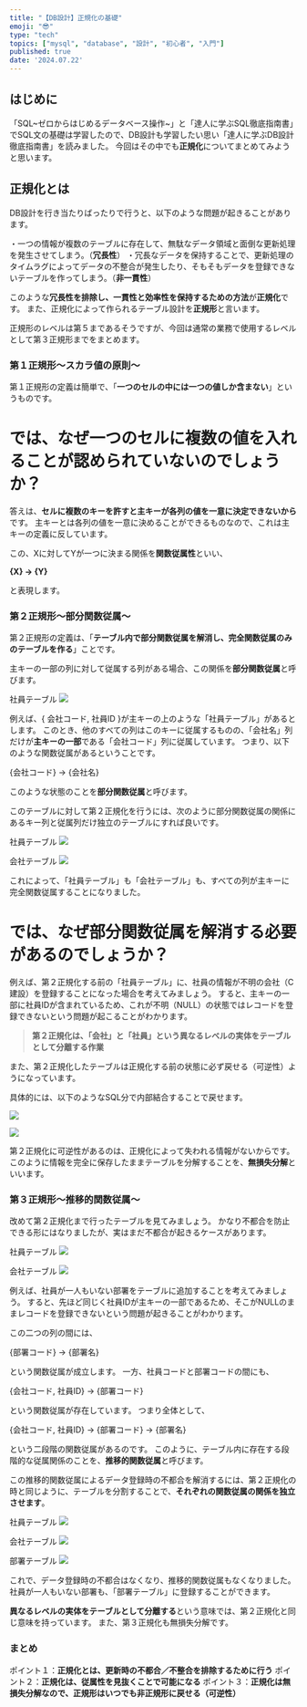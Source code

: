```yaml
---
title: "【DB設計】正規化の基礎"
emoji: "😎"
type: "tech"
topics: ["mysql", "database", "設計", "初心者", "入門"]
published: true
date: '2024.07.22'
---
```


## はじめに

「SQL~ゼロからはじめるデータベース操作~」と「達人に学ぶSQL徹底指南書」でSQL文の基礎は学習したので、DB設計も学習したい思い「達人に学ぶDB設計徹底指南書」を読みました。
今回はその中でも**正規化**についてまとめてみようと思います。

## 正規化とは

DB設計を行き当たりばったりで行うと、以下のような問題が起きることがあります。

・一つの情報が複数のテーブルに存在して、無駄なデータ領域と面倒な更新処理を発生させてしまう。（**冗長性**）
・冗長なデータを保持することで、更新処理のタイムラグによってデータの不整合が発生したり、そもそもデータを登録できないテーブルを作ってしまう。（**非一貫性**）

このような**冗長性を排除し、一貫性と効率性を保持するための方法**が**正規化**です。
また、正規化によって作られるテーブル設計を**正規形**と言います。

正規形のレベルは第５まであるそうですが、今回は通常の業務で使用するレベルとして第３正規形までをまとめます。

### 第１正規形〜スカラ値の原則〜

第１正規形の定義は簡単で、「**一つのセルの中には一つの値しか含まない**」というものです。

# では、なぜ一つのセルに複数の値を入れることが認められていないのでしょうか？

答えは、**セルに複数のキーを許すと主キーが各列の値を一意に決定できないから**です。
主キーとは各列の値を一意に決めることができるものなので、これは主キーの定義に反しています。

この、Xに対してYが一つに決まる関係を**関数従属性**といい、

**{X} → {Y}**

と表現します。

### 第２正規形〜部分関数従属〜

第２正規形の定義は、「**テーブル内で部分関数従属を解消し、完全関数従属のみのテーブルを作る**」ことです。

主キーの一部の列に対して従属する列がある場合、この関係を**部分関数従属**と呼びます。

社員テーブル
![](https://storage.googleapis.com/zenn-user-upload/2c44755b90bd-20240722.png)

例えば、{ 会社コード, 社員ID }が主キーの上のような「社員テーブル」があるとします。
このとき、他のすべての列はこのキーに従属するものの、「会社名」列だけが**主キーの一部**である「会社コード」列に従属しています。
つまり、以下のような関数従属があるということです。

{会社コード} → {会社名}

このような状態のことを**部分関数従属**と呼びます。

このテーブルに対して第２正規化を行うには、次のように部分関数従属の関係にあるキー列と従属列だけ独立のテーブルにすれば良いです。

社員テーブル
![](https://storage.googleapis.com/zenn-user-upload/db63e09b978a-20240722.png)

会社テーブル
![](https://storage.googleapis.com/zenn-user-upload/367825208974-20240722.png)

これによって、「社員テーブル」も「会社テーブル」も、すべての列が主キーに完全関数従属することになりました。

# では、なぜ部分関数従属を解消する必要があるのでしょうか？

例えば、第２正規化する前の「社員テーブル」に、社員の情報が不明の会社（C建設）を登録することになった場合を考えてみましょう。
すると、主キーの一部に社員IDが含まれているため、これが不明（NULL）の状態ではレコードを登録できないという問題が起こることがわかります。

> **第２正規化は、「会社」と「社員」という異なるレベルの実体をテーブルとして分離する作業**

また、第２正規化したテーブルは正規化する前の状態に必ず戻せる（可逆性）ようになっています。

具体的には、以下のようなSQL分で内部結合することで戻せます。

![](https://storage.googleapis.com/zenn-user-upload/74d2470d3301-20240722.png)

![](https://storage.googleapis.com/zenn-user-upload/c4630ea338b1-20240722.png)

第２正規化に可逆性があるのは、正規化によって失われる情報がないからです。
このように情報を完全に保存したままテーブルを分解することを、**無損失分解**といいます。

### 第３正規形〜推移的関数従属〜

改めて第２正規化まで行ったテーブルを見てみましょう。
かなり不都合を防止できる形にはなりましたが、実はまだ不都合が起きるケースがあります。

社員テーブル
![](https://storage.googleapis.com/zenn-user-upload/db63e09b978a-20240722.png)

会社テーブル
![](https://storage.googleapis.com/zenn-user-upload/367825208974-20240722.png)

例えば、社員が一人もいない部署をテーブルに追加することを考えてみましょう。
すると、先ほど同じく社員IDが主キーの一部であるため、そこがNULLのままレコードを登録できないという問題が起きることがわかります。

この二つの列の間には、

{部署コード} → {部署名}

という関数従属が成立します。
一方、社員コードと部署コードの間にも、

{会社コード, 社員ID} → {部署コード}

という関数従属が存在しています。
つまり全体として、

{会社コード, 社員ID} → {部署コード} → {部署名}

という二段階の関数従属があるのです。
このように、テーブル内に存在する段階的な従属関係のことを、**推移的関数従属**と呼びます。

この推移的関数従属によるデータ登録時の不都合を解消するには、第２正規化の時と同じように、テーブルを分割することで、**それぞれの関数従属の関係を独立させます**。

社員テーブル
![](https://storage.googleapis.com/zenn-user-upload/41ebb21dc837-20240722.png)

会社テーブル
![](https://storage.googleapis.com/zenn-user-upload/ca6c7173a3a2-20240722.png)

部署テーブル
![](https://storage.googleapis.com/zenn-user-upload/22fcc99afbb3-20240722.png)

これで、データ登録時の不都合はなくなり、推移的関数従属もなくなりました。
社員が一人もいない部署も、「部署テーブル」に登録することができます。

**異なるレベルの実体をテーブルとして分離する**という意味では、第２正規化と同じ意味を持っています。
また、第３正規化も無損失分解です。

### まとめ

ポイント１：**正規化とは、更新時の不都合／不整合を排除するために行う**
ポイント２：**正規化は、従属性を見抜くことで可能になる**
ポイント３：**正規化は無損失分解なので、正規形はいつでも非正規形に戻せる（可逆性）**